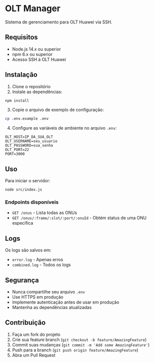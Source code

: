 # OLT Manager

Sistema de gerenciamento para OLT Huawei via SSH.

## Requisitos

- Node.js 14.x ou superior
- npm 6.x ou superior
- Acesso SSH à OLT Huawei

## Instalação

1. Clone o repositório
2. Instale as dependências:
```bash
npm install
```
3. Copie o arquivo de exemplo de configuração:
```bash
cp .env.example .env
```
4. Configure as variáveis de ambiente no arquivo `.env`:
```
OLT_HOST=IP_DA_SUA_OLT
OLT_USERNAME=seu_usuario
OLT_PASSWORD=sua_senha
OLT_PORT=22
PORT=3000
```

## Uso

Para iniciar o servidor:

```bash
node src/index.js
```

### Endpoints disponíveis

- `GET /onus` - Lista todas as ONUs
- `GET /onus/:frame/:slot/:port/:onuId` - Obtém status de uma ONU específica

## Logs

Os logs são salvos em:
- `error.log` - Apenas erros
- `combined.log` - Todos os logs

## Segurança

- Nunca compartilhe seu arquivo `.env`
- Use HTTPS em produção
- Implemente autenticação antes de usar em produção
- Mantenha as dependências atualizadas

## Contribuição

1. Faça um fork do projeto
2. Crie sua feature branch (`git checkout -b feature/AmazingFeature`)
3. Commit suas mudanças (`git commit -m 'Add some AmazingFeature'`)
4. Push para a branch (`git push origin feature/AmazingFeature`)
5. Abra um Pull Request 